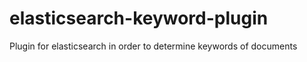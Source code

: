 elasticsearch-keyword-plugin
============================

Plugin for elasticsearch in order to determine keywords of documents
